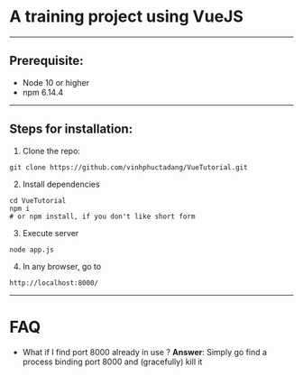 # A training project using VueJS  
---
## Prerequisite:
- Node 10 or higher
- npm 6.14.4

---
## Steps for installation:
1. Clone the repo:

```
git clone https://github.com/vinhphuctadang/VueTutorial.git
```

2. Install dependencies
```
cd VueTutorial
npm i
# or npm install, if you don't like short form
```

3. Execute server
```
node app.js
```
4. In any browser, go to 
```
http://localhost:8000/
```
---
# FAQ
- What if I find port 8000 already in use ?
**Answer**: Simply go find a process binding port 8000 and (gracefully) kill it